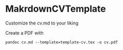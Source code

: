 # MakrdownCVTemplate
Customize the cv.md to your liking

Create a PDF with

`pandoc cv.md --template=template-cv.tex -o cv.pdf`


